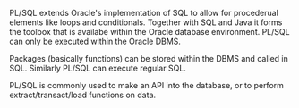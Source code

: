 PL/SQL extends Oracle's implementation of SQL to allow for procederual elements like loops and conditionals. Together with SQL and Java it forms the toolbox that is availabe within the Oracle database environment. PL/SQL can only be executed within the Oracle DBMS. 

Packages (basically functions) can be stored within the DBMS and called in SQL. Similarly PL/SQL can execute regular SQL. 

PL/SQL is commonly used to make an API into the database, or to perform extract/transact/load functions on data. 
